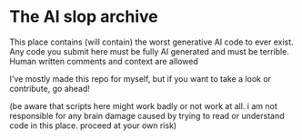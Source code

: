 # The AI slop archive

This place contains (will contain) the worst generative AI code to ever exist. Any code you submit here must be fully AI generated and must be terrible. Human written comments and context are allowed

I've mostly made this repo for myself, but if you want to take a look or contribute, go ahead!

(be aware that scripts here might work badly or not work at all. i am not responsible for any brain damage caused by trying to read or understand code in this place. proceed at your own risk)
